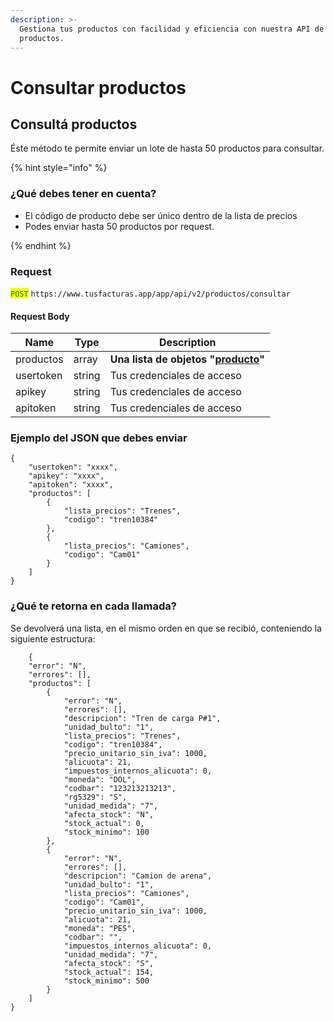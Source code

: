 ```yaml
---
description: >-
  Gestiona tus productos con facilidad y eficiencia con nuestra API de
  productos.
---
```


# Consultar productos

## Consultá productos

Éste método te permite enviar un lote de hasta 50 productos para consultar.

{% hint style="info" %}
### ¿Qué debes tener en cuenta?



* El código de producto debe ser único dentro de la lista de precios
* Podes enviar hasta 50 productos por request.


{% endhint %}

### Request

<mark style="color:green;">`POST`</mark> `https://www.tusfacturas.app/app/api/v2/productos/consultar`

#### Request Body

| Name      | Type   | Description                                                                                                                            |
| --------- | ------ | -------------------------------------------------------------------------------------------------------------------------------------- |
| productos | array  | **Una lista de objetos "**[**producto**](api-factura-electronica-afip-clientes-cuenta-corriente-1.md#estructura-de-cada-producto)**"** |
| usertoken | string | Tus credenciales de acceso                                                                                                             |
| apikey    | string | Tus credenciales de acceso                                                                                                             |
| apitoken  | string | Tus credenciales de acceso                                                                                                             |

### Ejemplo del JSON que debes enviar

```
{
    "usertoken": "xxxx",
    "apikey": "xxxx",
    "apitoken": "xxxx",
    "productos": [
        {
            "lista_precios": "Trenes",
            "codigo": "tren10384"
        },
        {
            "lista_precios": "Camiones",
            "codigo": "Cam01"
        }
    ]
}
```



### ¿Qué te retorna en cada llamada?

Se devolverá una lista, en el mismo orden en que se recibió, conteniendo la siguiente estructura:

```
    {
    "error": "N",
    "errores": [], 
    "productos": [
        {
            "error": "N",
            "errores": [],
            "descripcion": "Tren de carga P#1",
            "unidad_bulto": "1",
            "lista_precios": "Trenes",
            "codigo": "tren10384",
            "precio_unitario_sin_iva": 1000,
            "alicuota": 21,
            "impuestos_internos_alicuota": 0,
            "moneda": "DOL",
            "codbar": "123213213213",
            "rg5329": "S",
            "unidad_medida": "7",
            "afecta_stock": "N",
            "stock_actual": 0,
            "stock_minimo": 100
        },
        {
            "error": "N",
            "errores": [],
            "descripcion": "Camion de arena",
            "unidad_bulto": "1",
            "lista_precios": "Camiones",
            "codigo": "Cam01",
            "precio_unitario_sin_iva": 1000,
            "alicuota": 21,
            "moneda": "PES",
            "codbar": "",
            "impuestos_internos_alicuota": 0,
            "unidad_medida": "7",
            "afecta_stock": "S",
            "stock_actual": 154,
            "stock_minimo": 500
        }
    ]
}

```
